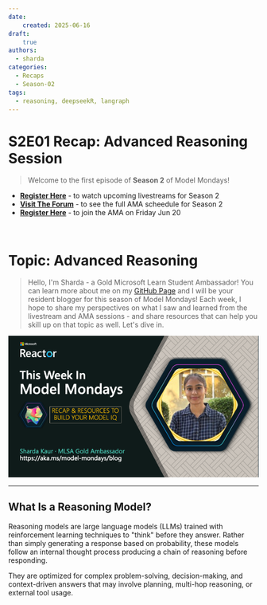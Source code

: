 ```yaml
---
date:
    created: 2025-06-16
draft:
    true
authors: 
  - sharda
categories:
  - Recaps
  - Season-02
tags:
  - reasoning, deepseekR, langraph
---
```


# S2E01 Recap: Advanced Reasoning Session

> Welcome to the first episode of **Season 2** of Model Mondays!

  - [**Register Here**](https://aka.ms/model-mondays/rsvp) - to watch upcoming livestreams for Season 2
  - [**Visit The Forum**](https://github.com/orgs/azure-ai-foundry/discussions/54) - to see the full AMA scheedule for Season 2
  - [**Register Here**](hhttps://discord.com/invite/azureaifoundry?event=1382860017660854372) - to join the AMA on Friday Jun 20

<br/>

# Topic: Advanced Reasoning

> Hello, I'm Sharda - a Gold Microsoft Learn Student Ambassador! You can learn more about me on my [GitHub Page](https://github.com/shardakaurr) and I will be your resident blogger for this season of Model Mondays! Each week, I hope to share my perspectives on what I saw and learned from the livestream and AMA sessions - and share resources that can help you skill up on that topic as well. Let's dive in. 

![Advanced Reasoning](./img/this-week-s201.png)

---

## What Is a Reasoning Model?

Reasoning models are large language models (LLMs) trained with reinforcement learning techniques to "think" before they answer. Rather than simply generating a response based on probability, these models follow an internal thought process producing a chain of reasoning before responding.

They are optimized for complex problem-solving, decision-making, and context-driven answers that may involve planning, multi-hop reasoning, or external tool usage.

